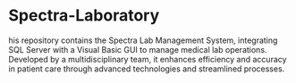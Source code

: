 # Spectra-Laboratory
his repository contains the Spectra Lab Management System, integrating SQL Server with a Visual Basic GUI to manage medical lab operations. Developed by a multidisciplinary team, it enhances efficiency and accuracy in patient care through advanced technologies and streamlined processes.
